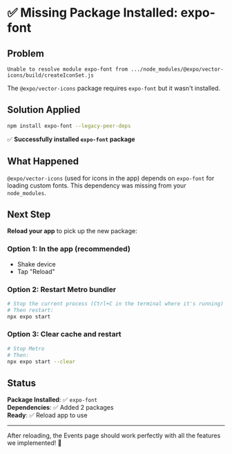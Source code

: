 # ✅ Missing Package Installed: expo-font

## Problem
```
Unable to resolve module expo-font from .../node_modules/@expo/vector-icons/build/createIconSet.js
```

The `@expo/vector-icons` package requires `expo-font` but it wasn't installed.

## Solution Applied

```bash
npm install expo-font --legacy-peer-deps
```

✅ **Successfully installed `expo-font` package**

## What Happened

`@expo/vector-icons` (used for icons in the app) depends on `expo-font` for loading custom fonts. This dependency was missing from your `node_modules`.

## Next Step

**Reload your app** to pick up the new package:

### Option 1: In the app (recommended)
- Shake device
- Tap "Reload"

### Option 2: Restart Metro bundler
```bash
# Stop the current process (Ctrl+C in the terminal where it's running)
# Then restart:
npx expo start
```

### Option 3: Clear cache and restart
```bash
# Stop Metro
# Then:
npx expo start --clear
```

## Status

**Package Installed**: ✅ `expo-font`  
**Dependencies**: ✅ Added 2 packages  
**Ready**: ✅ Reload app to use  

---

After reloading, the Events page should work perfectly with all the features we implemented! 🎉
